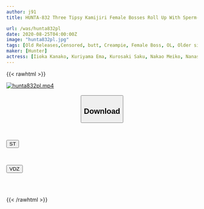 ```yaml
---
author: j91
title: HUNTA-832 Three Tipsy Kamijiri Female Bosses Roll Up With Sperm-covered Sticky Pistons That Will Not Stop Even After Vaginal Cum Shot! Squid Roll!

url: /was/hunta832pl
date: 2020-08-25T04:00:00Z
image: "hunta832pl.jpg"
tags: [Old Releases,Censored, butt, Creampie, Female Boss, OL, Older sister, Pantyhose]
maker: [Hunter]
actress: [Iioka Kanako, Kuriyama Ema, Kurosaki Saku, Nakao Meiko, Nanase Rin, Sasamoto Yurara]
---
```



{{< rawhtml >}}

<div class="video" data-videoid="RqxbM2aX1BHdR3a">
    <a href="javascript:;">
        <img src="/was/hunta832pl/hunta832pl.jpg" width="WIDTH" height="HEIGHT" alt="hunta832pl.mp4" loading="lazy">
    </a>
</div>

<script type="text/javascript" src="https://j91.asia/asset/on-demand-st.js"></script>

<br>
  <link rel="stylesheet" href="https://j91.asia/asset/bs5.css">
  
  <center>
  <button class="btn btn-primary" type="button" data-bs-toggle="collapse" data-bs-target=".multi-collapse" aria-expanded="false" aria-controls="multiCollapseExample1 multiCollapseExample2"><h2>Download</h2></button></center>
</p>
<div class="row">
  <div class="col">
    <div class="collapse multi-collapse" id="multiCollapseExample1">
      <div class="card card-body">
	      	      <br>
<div class="buttons">  
<p><a href="https://streamtape.to/v/RqxbM2aX1BHdR3a" target="_blank"><button class="btn-hover color-3"><i class="fa fa-download"></i> ST</button></a></p></div>
    </div>
  </div>
</div>
  <div class="col">
    <div class="collapse multi-collapse" id="multiCollapseExample2">
      <div class="card card-body">
	      <br>
<div class="buttons">
<p><a href="https://vidoza.net/0426ocibiukc" target="_blank"><button class="btn-hover color-1"><i class="fa fa-download"></i> VDZ</button></a></p></div>
<br><br>
      </div>
    </div>
  </div>
</div>

{{< /rawhtml >}}